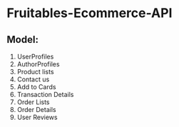 # Fruitables-Ecommerce-API

## Model: 
1. UserProfiles
2. AuthorProfiles
3. Product lists
4. Contact us
5. Add to Cards
6. Transaction Details
7. Order Lists
8. Order Details
9. User Reviews
